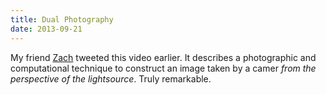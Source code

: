 ```yaml
---
title: Dual Photography
date: 2013-09-21
---
```


My friend [Zach](http://twitter.com/zachaysan) tweeted this video earlier. It describes a photographic and computational technique to construct an image taken by a camer _from the perspective of the lightsource_. Truly remarkable.

<YouTube videoID='D4p4XUZYfp4' />
